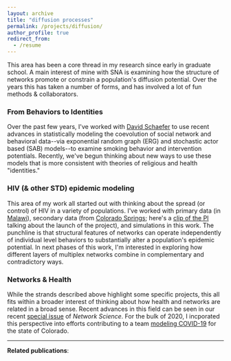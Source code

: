 ```yaml
---
layout: archive
title: "diffusion processes"
permalink: /projects/diffusion/
author_profile: true
redirect_from:
  - /resume
---
```


This area has been a core thread in my research since early in graduate school. A main interest of mine with SNA is examining how the structure of networks promote or constrain a population's diffusion potential. Over the years this has taken a number of forms, and has involved a lot of fun methods & collaborators.

### From Behaviors to Identities
Over the past few years, I've worked with [David Schaefer](https://sites.google.com/site/drschaef/) to use recent advances in statistically modeling the coevolution of social network and behavioral data--via exponential random graph (ERG) and stochastic actor based (SAB) models--to examine smoking behavior and intervention potentials. Recently, we've begun thinking about new ways to use these models that is more consistent with theories of religious and health "identities."

### HIV (& other STD) epidemic modeling
This area of my work all started out with thinking about the spread (or control) of HIV in a variety of populations. I've worked with primary data (in [Malawi](https://malawi.pop.upenn.edu/malawi-data-mlsfh)), secondary data (from [Colorado Springs](http://www.icpsr.umich.edu/icpsrweb/NAHDAP/studies/22140); here's a [clip of the PI](https://www.youtube.com/watch?v=NzBAzXUrqag) talking about the launch of the project), and simulations in this work. The punchline is that structural features of networks can operate independently of individual level behaviors to substantially alter a population's epidemic potential. In next phases of this work, I'm interested in exploring how different layers of multiplex networks combine in complementary and contradictory ways.

### Networks & Health
While the strands described above highlight some specific projects, this all fits within a broader interest of thinking about how health and networks are related in a broad sense. Recent advances in this field can be seen in our recent [special issue](https://www.cambridge.org/core/journals/network-science/article/coevolution-of-networks-and-health/05DE4786C25DA517B2A12E33B98ECCE3) of *Network Science*.  For the bulk of 2020, I incporated this perspective into efforts contributing to a team [modeling COVID-19](../covid/) for the state of Colorado.

______
**Related publications**:

